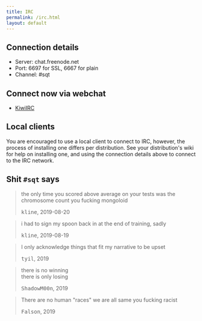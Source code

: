 ```yaml
---
title: IRC
permalink: /irc.html
layout: default
---
```


## Connection details

* Server: chat.freenode.net
* Port: 6697 for SSL, 6667 for plain
* Channel: #sqt

## Connect now via webchat

- [KiwiIRC](https://kiwiirc.com/client/irc.freenode.net/sqt)

## Local clients

You are encouraged to use a local client to connect to IRC, however, the
process of installing one differs per distribution. See your distribution's
wiki for help on installing one, and using the connection details above to
connect to the IRC network.

## Shit `#sqt` says

<blockquote>
  <p>the only time you scored above average on your tests was the chromosome
  count you fucking mongoloid</p>
  <footer><tt>kline</tt>, 2019-08-20</footer>
</blockquote>

<blockquote>
  <p>i had to sign my spoon back in at the end of training, sadly</p>
  <footer><tt>kline</tt>, 2019-08-19</footer>
</blockquote>

<blockquote>
  <p>I only acknowledge things that fit my narrative to be upset</p>
  <footer><tt>tyil</tt>, 2019</footer>
</blockquote>

<blockquote>
  <p>there is no winning<br>
  there is only losing</p>
  <footer><tt>ShadowM00n</tt>, 2019</footer>
</blockquote>

<blockquote>
  <p>There are no human "races" we are all same you fucking racist</p>
  <footer><tt>Falson</tt>, 2019</footer>
</blockquote>
